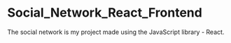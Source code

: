 # Social_Network_React_Frontend
The social network is my project made using the JavaScript library - React.
